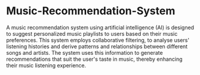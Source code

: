 # Music-Recommendation-System
A music recommendation system using artificial intelligence (AI) is designed to 
suggest personalized music playlists to users based on their music preferences. 
This system employs collaborative filtering, to analyse users' listening histories 
and derive patterns and relationships between different songs and artists. The 
system uses this information to generate recommendations that suit the user's 
taste in music, thereby enhancing their music listening experience.
